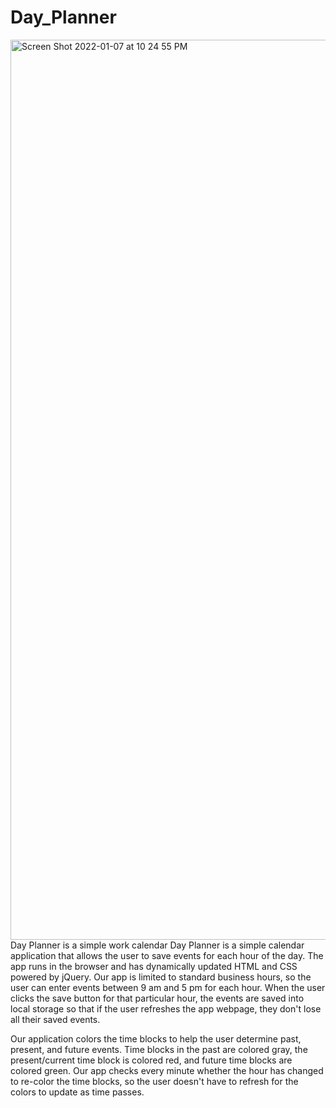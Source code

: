 # Day_Planner
<img width="1440" alt="Screen Shot 2022-01-07 at 10 24 55 PM" src="https://user-images.githubusercontent.com/94412449/148630376-8f3e07ae-4342-46cc-9b64-c12f1b64c1a9.png">
Day Planner is a simple work calendar  Day Planner is a simple calendar application that allows the user to save events for each hour of the day. The app runs in the browser and has dynamically updated HTML and CSS powered by jQuery. Our app is limited to standard business hours, so the user can enter events between 9 am and 5 pm for each hour. When the user clicks the save button for that particular hour, the events are saved into local storage so that if the user refreshes the app webpage, they don't lose all their saved events.

Our application colors the time blocks to help the user determine past, present, and future events. Time blocks in the past are colored gray, the present/current time block is colored red, and future time blocks are colored green. Our app checks every minute whether the hour has changed to re-color the time blocks, so the user doesn't have to refresh for the colors to update as time passes.

